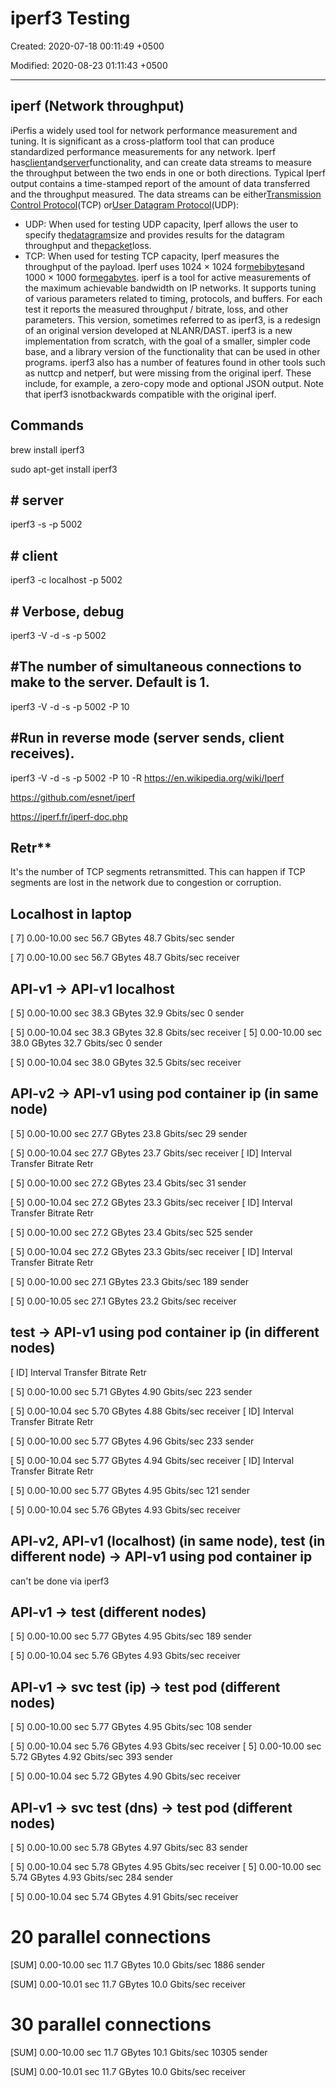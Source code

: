# iperf3 Testing

Created: 2020-07-18 00:11:49 +0500

Modified: 2020-08-23 01:11:43 +0500

---

## iperf (Network throughput)

iPerfis a widely used tool for network performance measurement and tuning. It is significant as a cross-platform tool that can produce standardized performance measurements for any network. Iperf has[client](https://en.wikipedia.org/wiki/Client_(computing))and[server](https://en.wikipedia.org/wiki/Server_(computing))functionality, and can create data streams to measure the throughput between the two ends in one or both directions. Typical Iperf output contains a time-stamped report of the amount of data transferred and the throughput measured.
The data streams can be either[Transmission Control Protocol](https://en.wikipedia.org/wiki/Transmission_Control_Protocol)(TCP) or[User Datagram Protocol](https://en.wikipedia.org/wiki/User_Datagram_Protocol)(UDP):
-   UDP: When used for testing UDP capacity, Iperf allows the user to specify the[datagram](https://en.wikipedia.org/wiki/Datagram#Packets_vs._datagrams)size and provides results for the datagram throughput and the[packet](https://en.wikipedia.org/wiki/Packet_(information_technology))loss.
-   TCP: When used for testing TCP capacity, Iperf measures the throughput of the payload. Iperf uses 1024 × 1024 for[mebibytes](https://en.wikipedia.org/wiki/Mebibyte)and 1000 × 1000 for[megabytes](https://en.wikipedia.org/wiki/Megabyte).
iperf is a tool for active measurements of the maximum achievable bandwidth on IP networks. It supports tuning of various parameters related to timing, protocols, and buffers. For each test it reports the measured throughput / bitrate, loss, and other parameters.
This version, sometimes referred to as iperf3, is a redesign of an original version developed at NLANR/DAST. iperf3 is a new implementation from scratch, with the goal of a smaller, simpler code base, and a library version of the functionality that can be used in other programs. iperf3 also has a number of features found in other tools such as nuttcp and netperf, but were missing from the original iperf. These include, for example, a zero-copy mode and optional JSON output. Note that iperf3 isnotbackwards compatible with the original iperf.
## Commands

brew install iperf3

sudo apt-get install iperf3
## # server

iperf3 -s -p 5002
## # client

iperf3 -c localhost -p 5002
## # Verbose, debug

iperf3 -V -d -s -p 5002
## #The number of simultaneous connections to make to the server. Default is 1.

iperf3 -V -d -s -p 5002 -P 10
## #Run in reverse mode (server sends, client receives).

iperf3 -V -d -s -p 5002 -P 10 -R
<https://en.wikipedia.org/wiki/Iperf>

<https://github.com/esnet/iperf>

<https://iperf.fr/iperf-doc.php>

## Retr**

It's the number of TCP segments retransmitted. This can happen if TCP segments are lost in the network due to congestion or corruption.
## Localhost in laptop

[ 7] 0.00-10.00 sec 56.7 GBytes 48.7 Gbits/sec sender

[ 7] 0.00-10.00 sec 56.7 GBytes 48.7 Gbits/sec receiver
## API-v1 -> API-v1 localhost

[ 5] 0.00-10.00 sec 38.3 GBytes 32.9 Gbits/sec 0 sender

[ 5] 0.00-10.04 sec 38.3 GBytes 32.8 Gbits/sec receiver
[ 5] 0.00-10.00 sec 38.0 GBytes 32.7 Gbits/sec 0 sender

[ 5] 0.00-10.04 sec 38.0 GBytes 32.5 Gbits/sec receiver
## API-v2 -> API-v1 using pod container ip (in same node)

[ 5] 0.00-10.00 sec 27.7 GBytes 23.8 Gbits/sec 29 sender

[ 5] 0.00-10.04 sec 27.7 GBytes 23.7 Gbits/sec receiver
[ ID] Interval Transfer Bitrate Retr

[ 5] 0.00-10.00 sec 27.2 GBytes 23.4 Gbits/sec 31 sender

[ 5] 0.00-10.04 sec 27.2 GBytes 23.3 Gbits/sec receiver
[ ID] Interval Transfer Bitrate Retr

[ 5] 0.00-10.00 sec 27.2 GBytes 23.4 Gbits/sec 525 sender

[ 5] 0.00-10.04 sec 27.2 GBytes 23.3 Gbits/sec receiver
[ ID] Interval Transfer Bitrate Retr

[ 5] 0.00-10.00 sec 27.1 GBytes 23.3 Gbits/sec 189 sender

[ 5] 0.00-10.05 sec 27.1 GBytes 23.2 Gbits/sec receiver
## test -> API-v1 using pod container ip (in different nodes)

[ ID] Interval Transfer Bitrate Retr

[ 5] 0.00-10.00 sec 5.71 GBytes 4.90 Gbits/sec 223 sender

[ 5] 0.00-10.04 sec 5.70 GBytes 4.88 Gbits/sec receiver
[ ID] Interval Transfer Bitrate Retr

[ 5] 0.00-10.00 sec 5.77 GBytes 4.96 Gbits/sec 233 sender

[ 5] 0.00-10.04 sec 5.77 GBytes 4.94 Gbits/sec receiver
[ ID] Interval Transfer Bitrate Retr

[ 5] 0.00-10.00 sec 5.77 GBytes 4.95 Gbits/sec 121 sender

[ 5] 0.00-10.04 sec 5.76 GBytes 4.93 Gbits/sec receiver
## API-v2, API-v1 (localhost) (in same node), test (in different node) -> API-v1 using pod container ip

can't be done via iperf3
## API-v1 -> test (different nodes)

[ 5] 0.00-10.00 sec 5.77 GBytes 4.95 Gbits/sec 189 sender

[ 5] 0.00-10.04 sec 5.76 GBytes 4.93 Gbits/sec receiver
## API-v1 -> svc test (ip) -> test pod (different nodes)

[ 5] 0.00-10.00 sec 5.77 GBytes 4.95 Gbits/sec 108 sender

[ 5] 0.00-10.04 sec 5.76 GBytes 4.93 Gbits/sec receiver
[ 5] 0.00-10.00 sec 5.72 GBytes 4.92 Gbits/sec 393 sender

[ 5] 0.00-10.04 sec 5.72 GBytes 4.90 Gbits/sec receiver
## API-v1 -> svc test (dns) -> test pod (different nodes)

[ 5] 0.00-10.00 sec 5.78 GBytes 4.97 Gbits/sec 83 sender

[ 5] 0.00-10.04 sec 5.78 GBytes 4.95 Gbits/sec receiver
[ 5] 0.00-10.00 sec 5.74 GBytes 4.93 Gbits/sec 284 sender

[ 5] 0.00-10.04 sec 5.74 GBytes 4.91 Gbits/sec receiver
# 20 parallel connections

[SUM] 0.00-10.00 sec 11.7 GBytes 10.0 Gbits/sec 1886 sender

[SUM] 0.00-10.01 sec 11.7 GBytes 10.0 Gbits/sec receiver
# 30 parallel connections

[SUM] 0.00-10.00 sec 11.7 GBytes 10.1 Gbits/sec 10305 sender

[SUM] 0.00-10.01 sec 11.7 GBytes 10.0 Gbits/sec receiver
